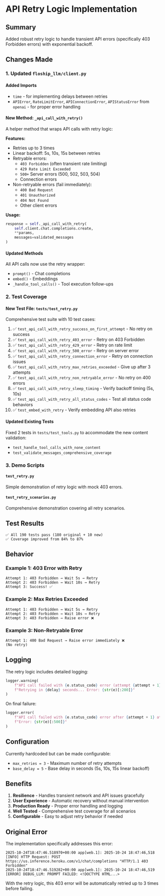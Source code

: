 # API Retry Logic Implementation

## Summary

Added robust retry logic to handle transient API errors (specifically 403 Forbidden errors) with exponential backoff.

## Changes Made

### 1. Updated `floship_llm/client.py`

#### Added Imports
- `time` - for implementing delays between retries
- `APIError`, `RateLimitError`, `APIConnectionError`, `APIStatusError` from `openai` - for proper error handling

#### New Method: `_api_call_with_retry()`
A helper method that wraps API calls with retry logic:

**Features:**
- Retries up to 3 times
- Linear backoff: 5s, 10s, 15s between retries
- Retryable errors:
  - `403 Forbidden` (often transient rate limiting)
  - `429 Rate Limit Exceeded`
  - `500+` Server errors (500, 502, 503, 504)
  - Connection errors
- Non-retryable errors (fail immediately):
  - `400 Bad Request`
  - `401 Unauthorized`
  - `404 Not Found`
  - Other client errors

**Usage:**
```python
response = self._api_call_with_retry(
    self.client.chat.completions.create,
    **params,
    messages=validated_messages
)
```

#### Updated Methods
All API calls now use the retry wrapper:
- `prompt()` - Chat completions
- `embed()` - Embeddings
- `_handle_tool_calls()` - Tool execution follow-ups

### 2. Test Coverage

#### New Test File: `tests/test_retry.py`
Comprehensive test suite with 10 test cases:

1. ✅ `test_api_call_with_retry_success_on_first_attempt` - No retry on success
2. ✅ `test_api_call_with_retry_403_error` - Retry on 403 Forbidden
3. ✅ `test_api_call_with_retry_429_error` - Retry on rate limit
4. ✅ `test_api_call_with_retry_500_error` - Retry on server error
5. ✅ `test_api_call_with_retry_connection_error` - Retry on connection issues
6. ✅ `test_api_call_with_retry_max_retries_exceeded` - Give up after 3 attempts
7. ✅ `test_api_call_with_retry_non_retryable_error` - No retry on 400 errors
8. ✅ `test_api_call_with_retry_sleep_timing` - Verify backoff timing (5s, 10s)
9. ✅ `test_api_call_with_retry_all_status_codes` - Test all status code behaviors
10. ✅ `test_embed_with_retry` - Verify embedding API also retries

#### Updated Existing Tests
Fixed 2 tests in `tests/test_tools.py` to accommodate the new content validation:
- `test_handle_tool_calls_with_none_content`
- `test_validate_messages_comprehensive_coverage`

### 3. Demo Scripts

#### `test_retry.py`
Simple demonstration of retry logic with mock 403 errors.

#### `test_retry_scenarios.py`
Comprehensive demonstration covering all retry scenarios.

## Test Results

```
✅ All 190 tests pass (180 original + 10 new)
✅ Coverage improved from 84% to 87%
```

## Behavior

### Example 1: 403 Error with Retry
```
Attempt 1: 403 Forbidden → Wait 5s → Retry
Attempt 2: 403 Forbidden → Wait 10s → Retry  
Attempt 3: Success! ✅
```

### Example 2: Max Retries Exceeded
```
Attempt 1: 403 Forbidden → Wait 5s → Retry
Attempt 2: 403 Forbidden → Wait 10s → Retry
Attempt 3: 403 Forbidden → Raise error ❌
```

### Example 3: Non-Retryable Error
```
Attempt 1: 400 Bad Request → Raise error immediately ❌
(No retry)
```

## Logging

The retry logic includes detailed logging:

```python
logger.warning(
    f"API call failed with {e.status_code} error (attempt {attempt + 1}/{max_retries}). "
    f"Retrying in {delay} seconds... Error: {str(e)[:200]}"
)
```

On final failure:
```python
logger.error(
    f"API call failed with {e.status_code} error after {attempt + 1} attempts. "
    f"Error: {str(e)[:500]}"
)
```

## Configuration

Currently hardcoded but can be made configurable:
- `max_retries = 3` - Maximum number of retry attempts
- `base_delay = 5` - Base delay in seconds (5s, 10s, 15s linear backoff)

## Benefits

1. **Resilience** - Handles transient network and API issues gracefully
2. **User Experience** - Automatic recovery without manual intervention  
3. **Production Ready** - Proper error handling and logging
4. **Well Tested** - Comprehensive test coverage for all scenarios
5. **Configurable** - Easy to adjust retry behavior if needed

## Original Error

The implementation specifically addresses this error:

```
2025-10-24T18:47:46.518970+00:00 app[web.1]: 2025-10-24 18:47:46,518 [INFO] HTTP Request: POST https://us.inference.heroku.com/v1/chat/completions "HTTP/1.1 403 Forbidden"
2025-10-24T18:47:46.519282+00:00 app[web.1]: 2025-10-24 18:47:46,519 [ERROR] DEBUG_LLM: PROMPT FAILED: <!DOCTYPE HTML...>
```

With the retry logic, this 403 error will be automatically retried up to 3 times before failing.
